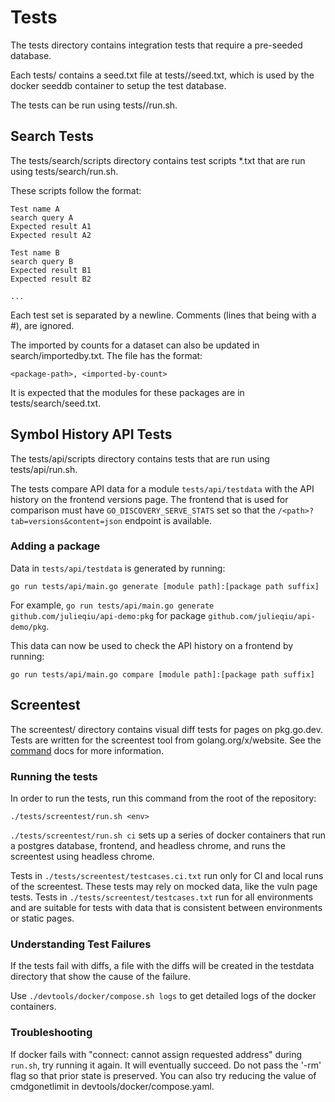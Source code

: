 # Tests

The tests directory contains integration tests that require a pre-seeded
database.

Each tests/<group> contains a seed.txt file at tests/<group>/seed.txt, which is
used by the docker seeddb container to setup the test database.

The tests can be run using tests/<group>/run.sh.

## Search Tests

The tests/search/scripts directory contains test scripts \*.txt that are run
using tests/search/run.sh.

These scripts follow the format:

```
Test name A
search query A
Expected result A1
Expected result A2

Test name B
search query B
Expected result B1
Expected result B2

...
```

Each test set is separated by a newline. Comments (lines that being with a #),
are ignored.

The imported by counts for a dataset can also be updated in
search/importedby.txt. The file has the format:

```
<package-path>, <imported-by-count>
```

It is expected that the modules for these packages are in
tests/search/seed.txt.

## Symbol History API Tests

The tests/api/scripts directory contains tests that are run
using tests/api/run.sh.

The tests compare API data for a module `tests/api/testdata` with the API
history on the frontend versions page. The frontend that is used for comparison
must have `GO_DISCOVERY_SERVE_STATS` set so that the
`/<path>?tab=versions&content=json` endpoint is available.

### Adding a package

Data in `tests/api/testdata` is generated by running:

```
go run tests/api/main.go generate [module path]:[package path suffix]
```

For example, `go run tests/api/main.go generate github.com/julieqiu/api-demo:pkg` for package
`github.com/julieqiu/api-demo/pkg`.

This data can now be used to check the API history on a frontend by running:

```
go run tests/api/main.go compare [module path]:[package path suffix]
```

## Screentest

The screentest/ directory contains visual diff tests for pages on pkg.go.dev.
Tests are written for the screentest tool from golang.org/x/website.
See the [command](https://pkg.go.dev/golang.org/x/website/cmd/screentest) docs for
more information.

### Running the tests

In order to run the tests, run this command from the root of the repository:

```
./tests/screentest/run.sh <env>
```

`./tests/screentest/run.sh ci` sets up a series of docker containers that run a
postgres database, frontend, and headless chrome, and runs the screentest using
headless chrome.

Tests in `./tests/screentest/testcases.ci.txt` run only for CI and local runs of the
screentest. These tests may rely on mocked data, like the vuln page tests.
Tests in `./tests/screentest/testcases.txt` run for all environments and
are suitable for tests with data that is consistent between environments or
static pages.

### Understanding Test Failures

If the tests fail with diffs, a file with the diffs will be created in the
testdata directory that show the cause of the failure.

Use `./devtools/docker/compose.sh logs` to get detailed logs of the docker containers.

### Troubleshooting

If docker fails with "connect: cannot assign requested address" during `run.sh`,
try running it again. It will eventually succeed. Do not pass the '-rm' flag so that
prior state is preserved.
You can also try reducing the value of cmdgonetlimit in devtools/docker/compose.yaml.
